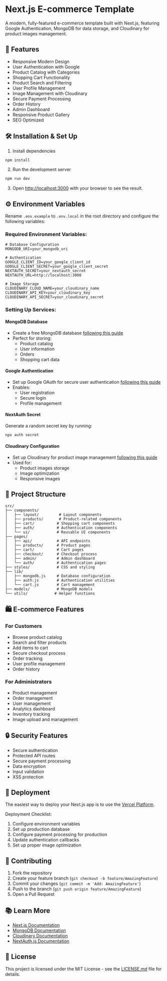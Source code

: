 # Next.js E-commerce Template

A modern, fully-featured e-commerce template built with Next.js, featuring Google Authentication, MongoDB for data storage, and Cloudinary for product images management.

## 🚀 Features
- Responsive Modern Design
- User Authentication with Google
- Product Catalog with Categories
- Shopping Cart Functionality
- Product Search and Filtering
- User Profile Management
- Image Management with Cloudinary
- Secure Payment Processing
- Order History
- Admin Dashboard
- Responsive Product Gallery
- SEO Optimized

## 🛠 Installation & Set Up

1. Install dependencies
```bash
npm install
```

2. Run the development server
```bash
npm run dev
```

3. Open [http://localhost:3000](http://localhost:3000) with your browser to see the result.

## ⚙️ Environment Variables

Rename `.env.example` to `.env.local` in the root directory and configure the following variables:

### Required Environment Variables:
```env
# Database Configuration
MONGODB_URI=your_mongodb_uri

# Authentication
GOOGLE_CLIENT_ID=your_google_client_id
GOOGLE_CLIENT_SECRET=your_google_client_secret
NEXTAUTH_SECRET=your_nextauth_secret
NEXTAUTH_URL=http://localhost:3000

# Image Storage
CLOUDINARY_CLOUD_NAME=your_cloudinary_name
CLOUDINARY_API_KEY=your_cloudinary_key
CLOUDINARY_API_SECRET=your_cloudinary_secret
```

### Setting Up Services:

#### MongoDB Database
- Create a free MongoDB database [following this guide](https://www.mongodb.com/resources/products/fundamentals/create-database)
- Perfect for storing:
  - Product catalog
  - User information
  - Orders
  - Shopping cart data

#### Google Authentication
- Set up Google OAuth for secure user authentication [following this guide](https://developers.google.com/identity/protocols/oauth2)
- Enables:
  - User registration
  - Secure login
  - Profile management

#### NextAuth Secret
Generate a random secret key by running:
```bash
npx auth secret
```

#### Cloudinary Configuration
- Set up Cloudinary for product image management [following this guide](https://cloudinary.com/documentation/cloudinary_credentials_tutorial)
- Used for:
  - Product images storage
  - Image optimization
  - Responsive images

## 📁 Project Structure
```
src/
├── components/    
│   ├── layout/         # Layout components
│   ├── products/       # Product-related components
│   ├── cart/          # Shopping cart components
│   ├── auth/          # Authentication components
│   └── ui/            # Reusable UI components
├── pages/            
│   ├── api/           # API endpoints
│   ├── products/      # Product pages
│   ├── cart/          # Cart pages
│   ├── checkout/      # Checkout process
│   ├── admin/         # Admin dashboard
│   └── auth/          # Authentication pages
├── styles/            # CSS and styling
├── lib/              
│   ├── mongodb.js     # Database configuration
│   ├── auth.js        # Authentication utilities
│   └── cart.js        # Cart management
├── models/            # MongoDB models
└── utils/            # Helper functions
```

## 🛍️ E-commerce Features

### For Customers
- Browse product catalog
- Search and filter products
- Add items to cart
- Secure checkout process
- Order tracking
- User profile management
- Order history

### For Administrators
- Product management
- Order management
- User management
- Analytics dashboard
- Inventory tracking
- Image upload and management

## 🔒 Security Features
- Secure authentication
- Protected API routes
- Secure payment processing
- Data encryption
- Input validation
- XSS protection

## 🚀 Deployment

The easiest way to deploy your Next.js app is to use the [Vercel Platform](https://vercel.com/new?utm_medium=default-template&filter=next.js&utm_source=create-next-app&utm_campaign=create-next-app-readme).

Deployment Checklist:
1. Configure environment variables
2. Set up production database
3. Configure payment processing for production
4. Update authentication callbacks
5. Set up proper image optimization

## 🤝 Contributing
1. Fork the repository
2. Create your feature branch (`git checkout -b feature/AmazingFeature`)
3. Commit your changes (`git commit -m 'Add: AmazingFeature'`)
4. Push to the branch (`git push origin feature/AmazingFeature`)
5. Open a Pull Request

## 📚 Learn More
- [Next.js Documentation](https://nextjs.org/docs)
- [MongoDB Documentation](https://docs.mongodb.com/)
- [Cloudinary Documentation](https://cloudinary.com/documentation)
- [NextAuth.js Documentation](https://next-auth.js.org/)

## 📝 License
This project is licensed under the MIT License - see the [LICENSE.md](LICENSE.md) file for details.
